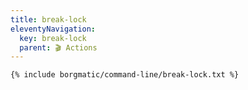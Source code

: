 ```yaml
---
title: break-lock
eleventyNavigation:
  key: break-lock
  parent: 🎬 Actions
---
```


```bash
{% include borgmatic/command-line/break-lock.txt %}
```
